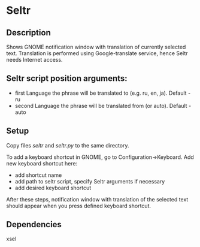 # Seltr

## Description

Shows GNOME notification window with translation of currently selected text.
Translation is performed using Google-translate service, hence Seltr needs Internet access.

## Seltr script position arguments:

* first
  Language the phrase will be translated to (e.g. ru, en, ja). Default - ru
* second
  Language the phrase will be translated from (or auto). Default - auto

## Setup

Copy files *seltr* and *seltr.py* to the same directory.

To add a keyboard shortcut in GNOME, go to Configuration->Keyboard. Add new keyboard shortcut here:
* add shortcut name
* add path to seltr script, specify Seltr arguments if necessary
* add desired keyboard shortcut

After these steps, notification window with translation of the selected text should appear when you press defined keyboard shortcut.

## Dependencies

xsel


